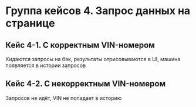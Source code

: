 # Группа кейсов 4. Запрос данных на странице

## Кейс 4-1. С корректным VIN-номером

Кидаются запросы на бэк, результаты отрисовываются в UI, машина появляется в истории запросов

## Кейс 4-2. С некорректным VIN-номером

Запросов не идёт, VIN не попадает в историю